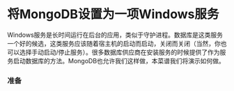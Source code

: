 # 将MongoDB设置为一项Windows服务

Windows服务是长时间运行在后台的应用，类似于守护进程。数据库是这类服务一个好的候选，这类服务应该随着宿主机的启动而启动，关闭而关闭（当然，你也可以选择手动启动/停止服务）。很多数据库供应商在安装服务的时候提供了作为服务启动数据库的方法。MongoDB也允许我们这样做，本菜谱我们将演示如何做。


### 准备 ###

